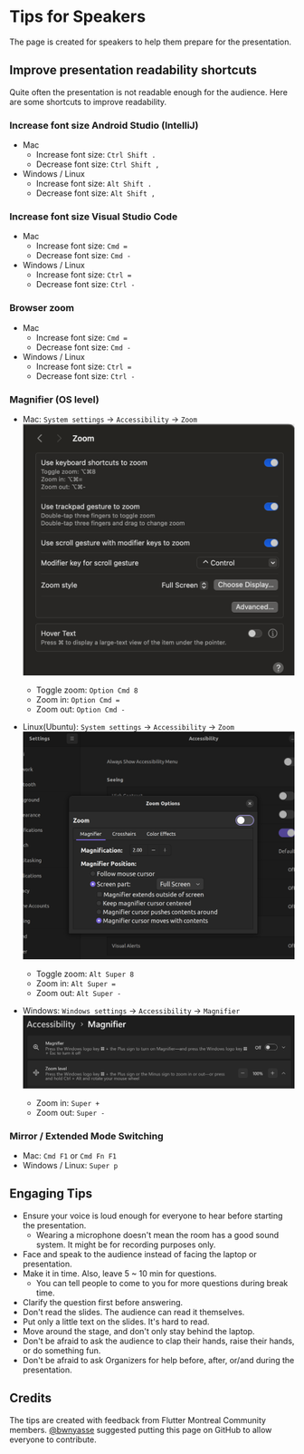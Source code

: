 # Tips for Speakers

The page is created for speakers to help them prepare for the presentation.

## Improve presentation readability shortcuts

Quite often the presentation is not readable enough for the audience. Here are some shortcuts to improve readability.

### Increase font size Android Studio (IntelliJ)

- Mac
  - Increase font size: `Ctrl Shift .`
  - Decrease font size: `Ctrl Shift ,`
- Windows / Linux
  - Increase font size: `Alt Shift .`
  - Decrease font size: `Alt Shift ,`

### Increase font size Visual Studio Code

- Mac
  - Increase font size: `Cmd =`
  - Decrease font size: `Cmd -`
- Windows / Linux
  - Increase font size: `Ctrl =`
  - Decrease font size: `Ctrl -`

### Browser zoom

- Mac
  - Increase font size: `Cmd =`
  - Decrease font size: `Cmd -`
- Windows / Linux
  - Increase font size: `Ctrl =`
  - Decrease font size: `Ctrl -`

### Magnifier (OS level)

- Mac: `System settings` -> `Accessibility` -> `Zoom`  
  ![Mac Magnifier](./images/mac_magnifier.png)
  - Toggle zoom:  `Option Cmd 8`
  - Zoom in:      `Option Cmd =`
  - Zoom out:     `Option Cmd -`

- Linux(Ubuntu): `System settings` -> `Accessibility` -> `Zoom`  
  ![Linuxc Magnifier](./images/ubuntu_magnifier.png)
  - Toggle zoom:  `Alt Super 8`
  - Zoom in:      `Alt Super =`
  - Zoom out:     `Alt Super -`
- Windows: `Windows settings` -> `Accessibility` -> `Magnifier`  
  ![Windows Magnifier](./images/windows_magnifier.png)
  - Zoom in:  `Super +`
  - Zoom out: `Super -`

### Mirror / Extended Mode Switching

- Mac: `Cmd F1` or `Cmd Fn F1`
- Windows / Linux: `Super p`

## Engaging Tips

- Ensure your voice is loud enough for everyone to hear before starting the presentation.
  - Wearing a microphone doesn't mean the room has a good sound system. It might be for recording purposes only.
- Face and speak to the audience instead of facing the laptop or presentation.
- Make it in time. Also, leave 5 ~ 10 min for questions.
  - You can tell people to come to you for more questions during break time.
- Clarify the question first before answering.
- Don't read the slides. The audience can read it themselves.
- Put only a little text on the slides. It's hard to read.
- Move around the stage, and don't only stay behind the laptop.
- Don't be afraid to ask the audience to clap their hands, raise their hands, or do something fun.
- Don't be afraid to ask Organizers for help before, after, or/and during the presentation.

## Credits

The tips are created with feedback from Flutter Montreal Community members. [@bwnyasse](https://github.com/bwnyasse) suggested putting this page on GitHub to allow everyone to contribute.
